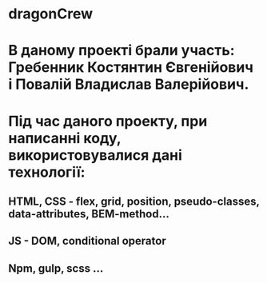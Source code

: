 # dragonCrew

# В даному проекті брали участь: Гребенник Костянтин Євгенійович і Повалій Владислав Валерійович.
# Під час даного проекту, при написанні коду, використовувалися дані технології:   
## HTML, CSS - flex, grid, position, pseudo-classes, data-attributes, BEM-method...
## JS - DOM, conditional operator
## Npm, gulp, scss ...

